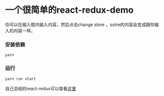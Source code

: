 # 一个很简单的react-redux-demo
你可以在输入框内输入内容，然后点击change store ，sotre的内容会变成跟你输入的内容一样。

### 安装依赖
```
yarn
```

### 运行
```
yarn run start
```

自己总结的react-redux可以查看[这里](https://github.com/gdutwyg/frontEnd-notes/issues/66)
